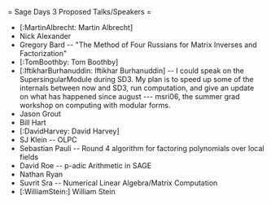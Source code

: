 = Sage Days 3 Proposed Talks/Speakers =

 * [:MartinAlbrecht: Martin Albrecht]
 * Nick Alexander
 * Gregory Bard -- "The Method of Four Russians for Matrix Inverses and Factorization"
 * [:TomBoothby: Tom Boothby]
 * [:IftikharBurhanuddin: Iftikhar Burhanuddin] -- I could speak on the SupersingularModule during SD3. My plan is to speed up some of the internals between now and SD3, run computation, and give an update on what has happened since august --- msri06, the summer grad workshop on computing with modular forms.
 * Jason Grout
 * Bill Hart
 * [:DavidHarvey: David Harvey]
 * SJ Klein -- OLPC
 * Sebastian Pauli -- Round 4 algorithm for factoring polynomials over local fields
 * David Roe -- p-adic Arithmetic in SAGE
 * Nathan Ryan
 * Suvrit Sra -- Numerical Linear Algebra/Matrix Computation
 * [:WilliamStein:] William Stein
